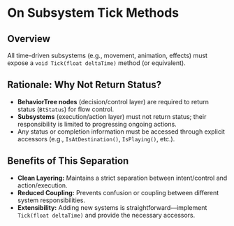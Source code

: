 ﻿# On Subsystem Tick Methods

## Overview

All time-driven subsystems (e.g., movement, animation, effects) must expose a `void Tick(float deltaTime)` method (or equivalent).

## Rationale: Why Not Return Status?

- **BehaviorTree nodes** (decision/control layer) are required to return status (`BtStatus`) for flow control.
- **Subsystems** (execution/action layer) must not return status; their responsibility is limited to progressing ongoing actions.
- Any status or completion information must be accessed through explicit accessors (e.g., `IsAtDestination()`, `IsPlaying()`, etc.).

## Benefits of This Separation

- **Clean Layering:** Maintains a strict separation between intent/control and action/execution.
- **Reduced Coupling:** Prevents confusion or coupling between different system responsibilities.
- **Extensibility:** Adding new systems is straightforward—implement `Tick(float deltaTime)` and provide the necessary accessors.
